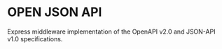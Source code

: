OPEN JSON API
=============

Express middleware implementation of the OpenAPI v2.0 and JSON-API v1.0 specifications.

